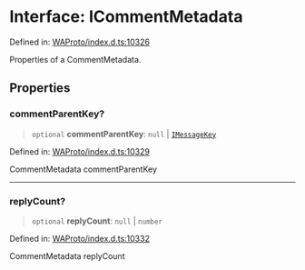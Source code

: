 # Interface: ICommentMetadata

Defined in: [WAProto/index.d.ts:10326](https://github.com/Fokusdotid/bail/blob/8b525f9ebcc20cb9acd0f880b6ad58976e38b117/WAProto/index.d.ts#L10326)

Properties of a CommentMetadata.

## Properties

### commentParentKey?

> `optional` **commentParentKey**: `null` \| [`IMessageKey`](IMessageKey.md)

Defined in: [WAProto/index.d.ts:10329](https://github.com/Fokusdotid/bail/blob/8b525f9ebcc20cb9acd0f880b6ad58976e38b117/WAProto/index.d.ts#L10329)

CommentMetadata commentParentKey

***

### replyCount?

> `optional` **replyCount**: `null` \| `number`

Defined in: [WAProto/index.d.ts:10332](https://github.com/Fokusdotid/bail/blob/8b525f9ebcc20cb9acd0f880b6ad58976e38b117/WAProto/index.d.ts#L10332)

CommentMetadata replyCount
